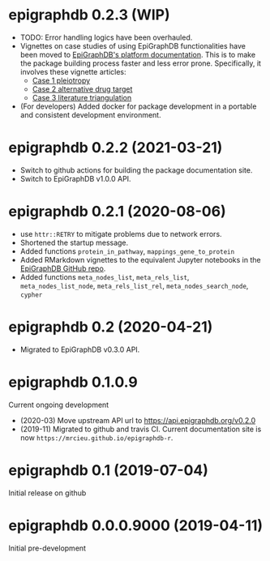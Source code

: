 # epigraphdb 0.2.3 (WIP)

- TODO: Error handling logics have been overhauled.
- Vignettes on case studies of using EpiGraphDB functionalities have been moved to [EpiGraphDB's platform documentation](https://docs.epigraphdb.org). This is to make the package building process faster and less error prone. Specifically, it involves these vignette articles:
  - [Case 1 pleiotropy](https://docs.epigraphdb.org/r-package/case-1-pleiotropy/)
  - [Case 2 alternative drug target](https://docs.epigraphdb.org/r-package/case-2-alt-drug-target/)
  - [Case 3 literature triangulation](https://docs.epigraphdb.org/r-package/case-3-literature-triangulation/)
- (For developers) Added docker for package development in a portable and consistent development environment.

# epigraphdb 0.2.2 (2021-03-21)

- Switch to github actions for building the package documentation site.
- Switch to EpiGraphDB v1.0.0 API.

# epigraphdb 0.2.1 (2020-08-06)

- use `httr::RETRY` to mitigate problems due to network errors.
- Shortened the startup message.
- Added functions `protein_in_pathway`, `mappings_gene_to_protein`
- Added RMarkdown vignettes to the equivalent Jupyter notebooks in the
  [EpiGraphDB GitHub repo](https://github.com/MRCIEU/epigraphdb).
- Added functions `meta_nodes_list`, `meta_rels_list`, `meta_nodes_list_node`, `meta_rels_list_rel`,
  `meta_nodes_search_node`, `cypher`

# epigraphdb 0.2 (2020-04-21)

- Migrated to EpiGraphDB v0.3.0 API.

# epigraphdb 0.1.0.9

Current ongoing development

- (2020-03) Move upstream API url to https://api.epigraphdb.org/v0.2.0
- (2019-11) Migrated to github and travis CI.
  Current documentation site is now `https://mrcieu.github.io/epigraphdb-r`.

# epigraphdb 0.1 (2019-07-04)

Initial release on github

# epigraphdb 0.0.0.9000 (2019-04-11)

Initial pre-development
